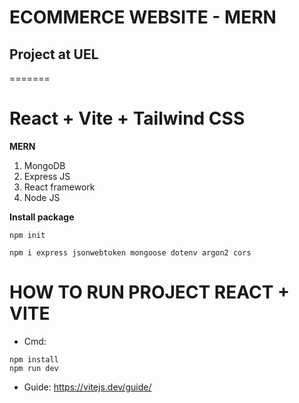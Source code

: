 # ECOMMERCE WEBSITE - MERN
## Project at UEL
=======
# React + Vite + Tailwind CSS
**MERN**
1. MongoDB
2. Express JS
3. React framework
4. Node JS

**Install package**
```
npm init
```
```
npm i express jsonwebtoken mongoose dotenv argon2 cors
```

# HOW TO RUN PROJECT REACT + VITE
- Cmd:
```
npm install
npm run dev
```
- Guide: https://vitejs.dev/guide/